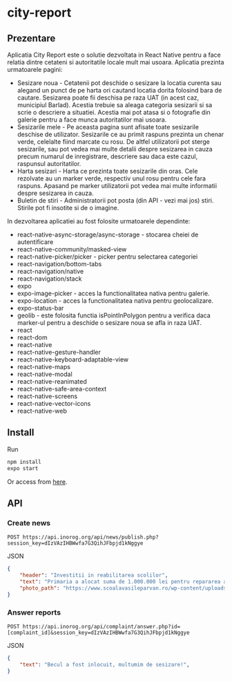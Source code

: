 # city-report
## Prezentare
Aplicatia City Report este o solutie dezvoltata in React Native pentru a face relatia dintre cetateni si autoritatile locale mult mai usoara. Aplicatia prezinta urmatoarele pagini:
* Sesizare noua - Cetatenii pot deschide o sesizare la locatia curenta sau alegand un punct de pe harta ori cautand locatia dorita folosind bara de cautare. Sesizarea poate fii deschisa pe raza UAT (in acest caz, municipiul Barlad). Acestia trebuie sa aleaga categoria sesizarii si sa scrie o descriere a situatiei. Acestia mai pot atasa si o fotografie din galerie pentru a face munca autoritatilor mai usoara.
* Sesizarile mele - Pe aceasta pagina sunt afisate toate sesizarile deschise de utilizator. Sesizarile ce au primit raspuns prezinta un chenar verde, celelalte fiind marcate cu rosu. De altfel utilizatorii pot sterge sesizarile, sau pot vedea mai multe detalii despre sesizarea in cauza precum numarul de inregistrare, descriere sau daca este cazul, raspunsul autoritatilor.
* Harta sesizari - Harta ce prezinta toate sesizarile din oras. Cele rezolvate au un marker verde, respectiv unul rosu pentru cele fara raspuns. Apasand pe marker utilizatorii pot vedea mai multe informatii despre sesizarea in cauza.
* Buletin de stiri - Administratorii pot posta (din API - vezi mai jos) stiri. Stirile pot fi insotite si de o imagine.

In dezvoltarea aplicatiei au fost folosite urmatoarele dependinte:
* react-native-async-storage/async-storage - stocarea cheiei de autentificare
* react-native-community/masked-view
* react-native-picker/picker - picker pentru selectarea categoriei
* react-navigation/bottom-tabs
* react-navigation/native
* react-navigation/stack
* expo
* expo-image-picker - acces la functionalitatea nativa pentru galerie.
* expo-location - acces la functionalitatea nativa pentru geolocalizare.
* expo-status-bar
* geolib - este folosita functia isPointInPolygon pentru a verifica daca marker-ul pentru a deschide o sesizare noua se afla in raza UAT.
* react
* react-dom
* react-native
* react-native-gesture-handler
* react-native-keyboard-adaptable-view
* react-native-maps
* react-native-modal
* react-native-reanimated
* react-native-safe-area-context
* react-native-screens
* react-native-vector-icons
* react-native-web

## Install
Run
```bash
npm install
expo start
```
Or access from [here](https://expo.io/@tud0r/projects/esesizari).
## API
### Create news
```url
POST https://api.inorog.org/api/news/publish.php?session_key=dIzVAzIHBWwfa7G3QihJFbpjd1kNggye
```
JSON
```json
{
	"header": "Investitii in reabilitarea scolilor",
	"text": "Primaria a alocat suma de 1.000.000 lei pentru repararea a 2 scoli din oras.",
	"photo_path": "https://www.scoalavasileparvan.ro/wp-content/uploads/2017/11/local_vechi_sc2_673w.jpg"
}
```
### Answer reports
```url
POST https://api.inorog.org/api/complaint/answer.php?id=[complaint_id]&session_key=dIzVAzIHBWwfa7G3QihJFbpjd1kNggye
```
JSON
```json
{
	"text": "Becul a fost inlocuit, multumim de sesizare!",
}
```
